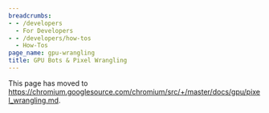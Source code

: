 ```yaml
---
breadcrumbs:
- - /developers
  - For Developers
- - /developers/how-tos
  - How-Tos
page_name: gpu-wrangling
title: GPU Bots & Pixel Wrangling
---
```


This page has moved to
<https://chromium.googlesource.com/chromium/src/+/master/docs/gpu/pixel_wrangling.md>.